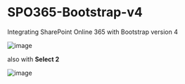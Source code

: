 # SPO365-Bootstrap-v4
Integrating SharePoint Online 365 with Bootstrap version 4

![image](https://github.com/softwaredeveloperx9/SPO365-Bootstrap-v4/assets/138840240/1f348a71-6729-450c-a9d9-83af96287ee6)

also with **Select 2**

![image](https://github.com/softwaredeveloperx9/SPO365-Bootstrap-v4/assets/138840240/cada1794-a60d-4e3b-a58c-77ad0d469e60)
